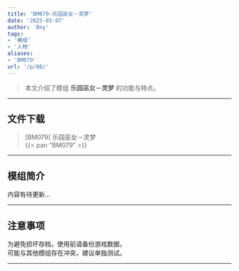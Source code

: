 ```yaml
---
title: 'BM079-乐园巫女－灵梦'
date: '2025-03-07'
author: 'Bny'
tags:
- '模组'
- '人物'
aliases:
- 'BM079'
url: '/p/80/'
---
```


> 本文介绍了模组 **乐园巫女－灵梦** 的功能与特点。

---

## 文件下载

> [BM079] 乐园巫女－灵梦  
{{< pan "BM079" >}}  

---

## 模组简介

>  
内容有待更新...  

---

## 注意事项

>  
为避免损坏存档，使用前请备份游戏数据。  
可能与其他模组存在冲突，建议单独测试。  

---

